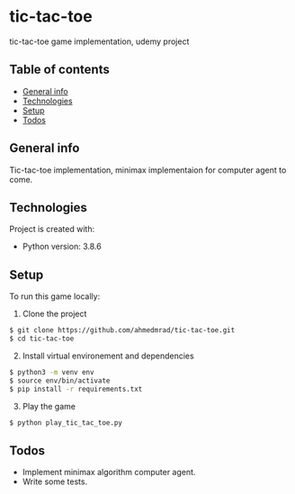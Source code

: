 # tic-tac-toe
tic-tac-toe game implementation, udemy project

## Table of contents
* [General info](#General-info)
* [Technologies](#Technologies)
* [Setup](#Setup)
* [Todos](#Todos)

## General info
Tic-tac-toe implementation, minimax implementaion for computer agent to come.

## Technologies
Project is created with:
* Python version: 3.8.6

## Setup 
To run this game locally: 
1) Clone the project
```sh
$ git clone https://github.com/ahmedmrad/tic-tac-toe.git
$ cd tic-tac-toe
```
2) Install virtual environement and dependencies

```sh
$ python3 -m venv env
$ source env/bin/activate
$ pip install -r requirements.txt 
```
3) Play the  game
```sh
$ python play_tic_tac_toe.py
```

## Todos
- Implement minimax algorithm computer agent.
- Write some tests.
